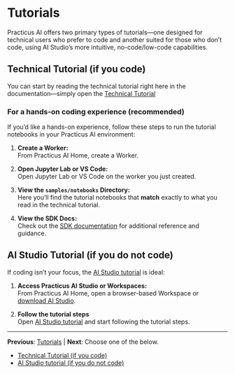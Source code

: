 # Tutorials

Practicus AI offers two primary types of tutorials—one designed for technical users who prefer to code and another suited for those who don’t code, using AI Studio’s more intuitive, no-code/low-code capabilities.

## Technical Tutorial (if you code)

You can start by reading the technical tutorial right here in the documentation—simply open the [Technical Tutorial](technical-tutorial/getting-started/introduction.md)

### For a hands-on coding experience (recommended)

If you’d like a hands-on experience, follow these steps to run the tutorial notebooks in your Practicus AI environment:

1. **Create a Worker:**  
   From Practicus AI Home, create a Worker.
   
2. **Open Jupyter Lab or VS Code:**  
   Open Jupyter Lab or VS Code on the worker you just created.

3. **View the `samples/notebooks` Directory:**  
   Here you’ll find the tutorial notebooks that **match** exactly to what you read in the technical tutorial.

4. **View the SDK Docs:**  
   Check out the [SDK documentation](https://docs.practicus.ai/sdk/) for additional reference and guidance.


## AI Studio Tutorial (if you do not code)

If coding isn’t your focus, the [AI Studio tutorial](ai-studio-tutorial/start.md) is ideal:

1. **Access Practicus AI Studio or Workspaces:**  
   From Practicus AI Home, open a browser-based Workspace or [download AI Studio](https://practicus.ai/download/). 

2. **Follow the tutorial steps**  
   Open [AI Studio tutorial](ai-studio-tutorial/start.md) and start following the tutorial steps.

---

**Previous**: [Tutorials](tutorials.md) | **Next**: Choose one of the below.

- [Technical Tutorial (if you code)](technical-tutorial/getting-started/introduction.md)
- [AI Studio tutorial (if you do not code)](ai-studio-tutorial/start.md) 